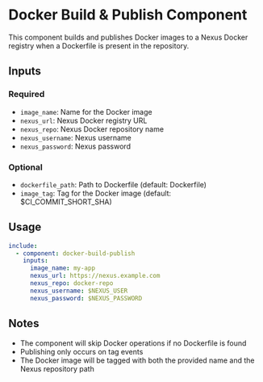# Docker Build & Publish Component

This component builds and publishes Docker images to a Nexus Docker registry when a Dockerfile is present in the repository.

## Inputs

### Required
- `image_name`: Name for the Docker image
- `nexus_url`: Nexus Docker registry URL
- `nexus_repo`: Nexus Docker repository name  
- `nexus_username`: Nexus username
- `nexus_password`: Nexus password

### Optional
- `dockerfile_path`: Path to Dockerfile (default: Dockerfile)
- `image_tag`: Tag for the Docker image (default: $CI_COMMIT_SHORT_SHA)

## Usage

```yaml
include:
  - component: docker-build-publish
    inputs:
      image_name: my-app
      nexus_url: https://nexus.example.com
      nexus_repo: docker-repo
      nexus_username: $NEXUS_USER
      nexus_password: $NEXUS_PASSWORD
```

## Notes

- The component will skip Docker operations if no Dockerfile is found
- Publishing only occurs on tag events
- The Docker image will be tagged with both the provided name and the Nexus repository path
